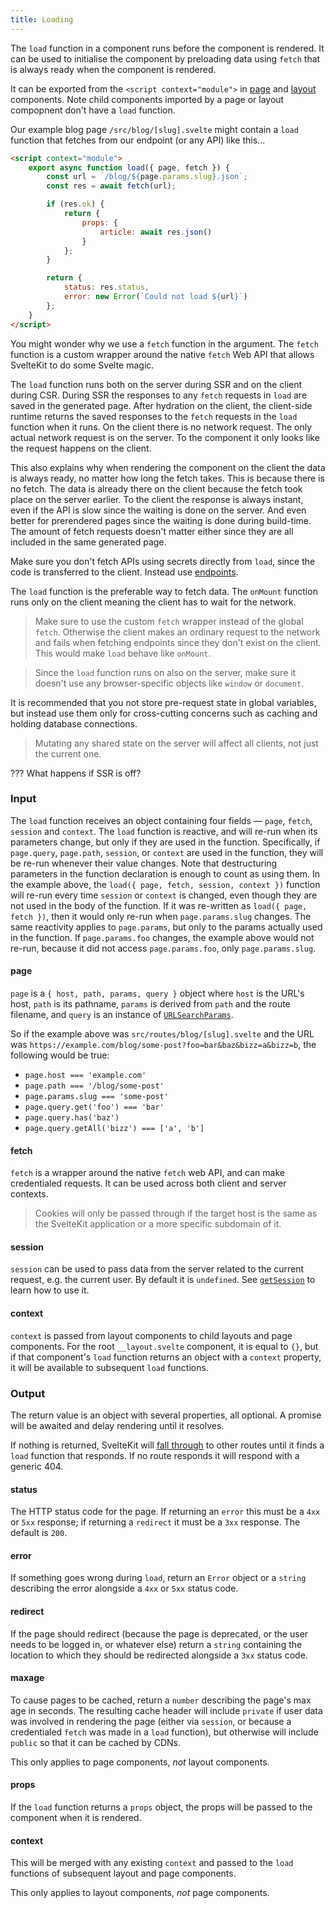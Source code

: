 ```yaml
---
title: Loading
---
```


The `load` function in a component runs before the component is rendered. It can be used to initialise the component by preloading data using `fetch` that is always ready when the component is rendered.

It can be exported from the `<script context="module">` in [page](#routing-pages) and [layout](#layouts) components. Note child components imported by a page or layout compopnent don't have a `load` function.

Our example blog page `/src/blog/[slug].svelte` might contain a `load` function that fetches from our endpoint (or any API) like this...

```html
<script context="module">
	export async function load({ page, fetch }) {
		const url = `/blog/${page.params.slug}.json`;
		const res = await fetch(url);

		if (res.ok) {
			return {
				props: {
					article: await res.json()
				}
			};
		}

		return {
			status: res.status,
			error: new Error(`Could not load ${url}`)
		};
	}
</script>
```

You might wonder why we use a `fetch` function in the argument. The `fetch` function is a custom wrapper around the native `fetch` Web API that allows SvelteKit to do some Svelte magic.

The `load` function runs both on the server during SSR and on the client during CSR. During SSR the responses to any `fetch` requests in `load` are saved in the generated page. After hydration on the client, the client-side runtime returns the saved responses to the `fetch` requests in the `load` function when it runs. On the client there is no network request. The only actual network request is on the server. To the component it only looks like the request happens on the client.

This also explains why when rendering the component on the client the data is always ready, no matter how long the fetch takes. This is because there is no fetch. The data is already there on the client because the fetch took place on the server earlier. To the client the response is always instant, even if the API is slow since the waiting is done on the server. And even better for prerendered pages since the waiting is done during build-time. The amount of fetch requests doesn't matter either since they are all included in the same generated page.

Make sure you don't fetch APIs using secrets directly from `load`, since the code is transferred to the client. Instead use [endpoints](#routing-endpoints).

The `load` function is the preferable way to fetch data. The `onMount` function runs only on the client meaning the client has to wait for the network.

> Make sure to use the custom `fetch` wrapper instead of the global `fetch`. Otherwise the client makes an ordinary request to the network and fails when fetching endpoints since they don't exist on the client. This would make `load` behave like `onMount`.

> Since the `load` function runs on also on the server, make sure it doesn't use any browser-specific objects like `window` or `document`.

It is recommended that you not store pre-request state in global variables, but instead use them only for cross-cutting concerns such as caching and holding database connections.

> Mutating any shared state on the server will affect all clients, not just the current one.









??? What happens if SSR is off?


### Input

The `load` function receives an object containing four fields — `page`, `fetch`, `session` and `context`. The `load` function is reactive, and will re-run when its parameters change, but only if they are used in the function. Specifically, if `page.query`, `page.path`, `session`, or `context` are used in the function, they will be re-run whenever their value changes. Note that destructuring parameters in the function declaration is enough to count as using them. In the example above, the `load({ page, fetch, session, context })` function will re-run every time `session` or `context` is changed, even though they are not used in the body of the function. If it was re-written as `load({ page, fetch })`, then it would only re-run when `page.params.slug` changes. The same reactivity applies to `page.params`, but only to the params actually used in the function. If `page.params.foo` changes, the example above would not re-run, because it did not access `page.params.foo`, only `page.params.slug`.

#### page

`page` is a `{ host, path, params, query }` object where `host` is the URL's host, `path` is its pathname, `params` is derived from `path` and the route filename, and `query` is an instance of [`URLSearchParams`](https://developer.mozilla.org/en-US/docs/Web/API/URLSearchParams).

So if the example above was `src/routes/blog/[slug].svelte` and the URL was `https://example.com/blog/some-post?foo=bar&baz&bizz=a&bizz=b`, the following would be true:

- `page.host === 'example.com'`
- `page.path === '/blog/some-post'`
- `page.params.slug === 'some-post'`
- `page.query.get('foo') === 'bar'`
- `page.query.has('baz')`
- `page.query.getAll('bizz') === ['a', 'b']`

#### fetch

`fetch` is a wrapper around the native `fetch` web API, and can make credentialed requests. It can be used across both client and server contexts.

> Cookies will only be passed through if the target host is the same as the SvelteKit application or a more specific subdomain of it.

#### session

`session` can be used to pass data from the server related to the current request, e.g. the current user. By default it is `undefined`. See [`getSession`](#hooks-getsession) to learn how to use it.

#### context

`context` is passed from layout components to child layouts and page components. For the root `__layout.svelte` component, it is equal to `{}`, but if that component's `load` function returns an object with a `context` property, it will be available to subsequent `load` functions.

### Output

The return value is an object with several properties, all optional. A promise will be awaited and delay rendering until it resolves.

If nothing is returned, SvelteKit will [fall through](#routing-advanced-fallthrough-routes) to other routes until it finds a `load` function that responds. If no route responds it will respond with a generic 404.

#### status

The HTTP status code for the page. If returning an `error` this must be a `4xx` or `5xx` response; if returning a `redirect` it must be a `3xx` response. The default is `200`.

#### error

If something goes wrong during `load`, return an `Error` object or a `string` describing the error alongside a `4xx` or `5xx` status code.

#### redirect

If the page should redirect (because the page is deprecated, or the user needs to be logged in, or whatever else) return a `string` containing the location to which they should be redirected alongside a `3xx` status code.

#### maxage

To cause pages to be cached, return a `number` describing the page's max age in seconds. The resulting cache header will include `private` if user data was involved in rendering the page (either via `session`, or because a credentialed `fetch` was made in a `load` function), but otherwise will include `public` so that it can be cached by CDNs.

This only applies to page components, _not_ layout components.

#### props

If the `load` function returns a `props` object, the props will be passed to the component when it is rendered.

#### context

This will be merged with any existing `context` and passed to the `load` functions of subsequent layout and page components.

This only applies to layout components, _not_ page components.
